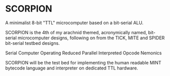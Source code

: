 # SCORPION

A minimalist 8-bit "TTL" microcomputer based on a bit-serial ALU.

SCORPION is the 4th of my arachnid themed, acronymically named, bit-serial microcomputer designs, following on from the TICK, MITE and SPIDER bit-serial testbed designs.

Serial Computer Operating Reduced Parallel Interpreted Opcode Nemonics

SCORPION will be the test bed for implementing the human readable MINT bytecode language and interpreter on dedicated TTL hardware.
